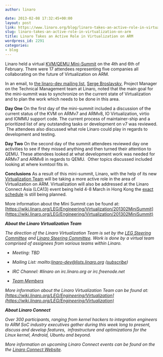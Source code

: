 ```yaml
---
author: linaro

date: 2013-02-08 17:32:45+00:00
layout: post
link: https://www.linaro.org/blog/linaro-takes-an-active-role-in-virtualization-on-arm/
slug: linaro-takes-an-active-role-in-virtualization-on-arm
title: Linaro Takes an Active Role in Virtualization on ARM
wordpress_id: 2291
categories:
- blog
---
```


Linaro held a virtual [KVM/QEMU Mini-Summit](https://wiki.linaro.org/LEG/Engineering/Virtualization) on the 4th and 6th of February. There were 17 attendees representing five companies all collaborating on the future of Virtualization on ARM.

In an email, to [the linaro-dev mailing list](http://lists.linaro.org/pipermail/linaro-dev/2013-February/015296.html ), [Serge Broslavsky](http://www.linaro.org/linux-on-arm/meet-the-team/serge-broslavsky/ ), Project Manager on the Technical Management team at Linaro, noted that the main goal for the mini-summit was to synchronize on the current state of Virtualization and to plan the work which needs to be done in this area.

**Day One**
On the first day of the mini-summit included a discussion of the current status of the KVM on ARMv7 and ARMv8, IO Virtualization, virtio and IOMMU support code. The current process of maintainer-ship and a prioritized list of any outstanding tasks or development on v7 was reviewed.  The attendees also discussed what role Linaro could play in regards to development and testing.

**Day Two**
On the second day of the summit attendees reviewed day one activities to see if they missed anything and then turned their attention to QEMU. These attendees looked at what development work was needed for ARMv7 and ARMv8 in regards to QEMU.  Other topics discussed included looking at where kvmtool fits in.

**Conclusions**
As a result of this mini-summit, Linaro, with the help of its new [Virtualization Team](https://wiki.linaro.org/LEG/Engineering/Virtualization) will be taking a more active role in the area of Virtualization on ARM. Virtualization will also be addressed at the Linaro Connect Asia (LCA13) event being held 4-8 March in Hong Kong the [exact schedule](https://lca-13.zerista.com/) is still being planned.

More information about the Mini Summit can be found at: [https://wiki.linaro.org/LEG/Engineering/Virtualization/201302MiniSummit](https://wiki.linaro.org/LEG/Engineering/Virtualization/201302MiniSummit)

_**About the Linaro Virtualization Team**_

_The direction of the Linaro Virtualization Team is set by the [LEG Steering Committee](https://wiki.linaro.org/LEG-SC) and [Linaro Steering Committee](https://wiki.linaro.org/TSC). Work is done by a virtual team comprised of assignees from various teams within Linaro._



	
  * _Meeting: TBD_

	
  * _Mailing List: mailto:linaro-dev@lists.linaro.org ([subscribe](http://lists.linaro.org/mailman/listinfo/linaro-dev))_

	
  * _IRC Channel: #linaro on irc.linaro.org or irc.freenode.net_

	
  * _[Team Members](https://wiki.linaro.org/LEG/Engineering/Virtualization)_


_More information about the Linaro Virtualization Team can be found at: [https://wiki.linaro.org/LEG/Engineering/Virtualization](https://wiki.linaro.org/LEG/Engineering/Virtualization)_

**_About Linaro Connect_**

_Over 300 participants, ranging from kernel hackers to integration engineers to ARM SoC industry executives gather during this week long to present, discuss and develop features,  infrastructure and optimizations for the Linux kernel, Android, Ubuntu and beyond._

_More information on upcoming Linaro Connect events can be found on the the [Linaro Connect Website](http://www.linaro.org/connect)._

